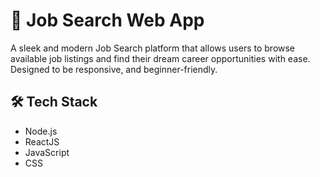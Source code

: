 # 💼 Job Search Web App

A sleek and modern Job Search platform that allows users to browse available job listings and find their dream career opportunities with ease. Designed to be responsive, and beginner-friendly.

## 🛠️ Tech Stack

- Node.js
- ReactJS
- JavaScript
- CSS
